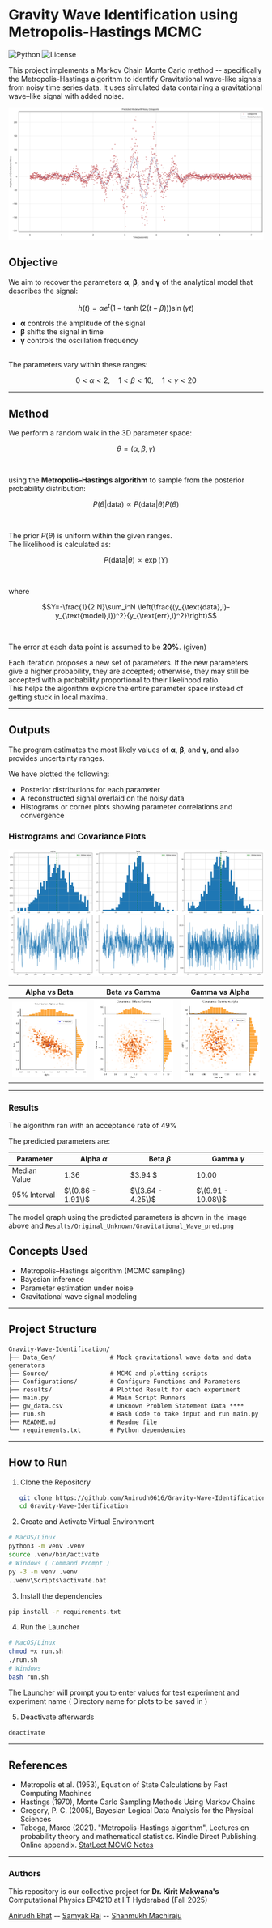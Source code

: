 # Gravity Wave Identification using Metropolis-Hastings MCMC

![Python](https://img.shields.io/badge/Python-3.8%2B-blue) ![License](https://img.shields.io/badge/license-MIT-green) 

This project implements a Markov Chain Monte Carlo method -- specifically the Metropolis-Hastings algorithm to identify Gravitational wave-like signals from noisy time series data.
It uses simulated data containing a gravitational wave–like signal with added noise.

![Predicted Fit](https://github.com/Anirudh0616/Gravity-Wave-Identification/blob/main/Results/Original_Unknown/Gravitational_Wave_pred.png)

## Objective
We aim to recover the parameters **α**, **β**, and **γ** of the analytical model that describes the signal:

```math
h(t)=\alpha e^{t}\left(1-\tanh\left(2(t-\beta)\right)\right)\sin(\gamma t)
```

* **α** controls the amplitude of the signal  
* **β** shifts the signal in time  
* **γ** controls the oscillation frequency  

<br>
The parameters vary within these ranges:


```math
0<\alpha<2, \quad 1<\beta<10,\quad 1<\gamma<20
```

---

## Method

We perform a random walk in the 3D parameter space:
```math
\theta = (\alpha,\beta,\gamma)
```

<br>

using the **Metropolis–Hastings algorithm** to sample from the posterior probability distribution:

```math
P(\theta | \text{data}) \propto P(\text{data}|\theta)P(\theta)
```

<br>

The prior $P(\theta)$ is uniform within the given ranges.  
The likelihood is calculated as:
```math
P(\text{data}|\theta) \propto \exp(Y)
```

<br>

where

```math
Y=-\frac{1}{2 N}\sum_i^N \left(\frac{(y_{\text{data},i}-y_{\text{model},i})^2}{y_{\text{err},i}^2}\right)
```
<br>


The error at each data point is assumed to be **20%**. (given)

Each iteration proposes a new set of parameters. If the new parameters give a higher probability, they are accepted; otherwise, they may still be accepted with a probability proportional to their likelihood ratio.  
This helps the algorithm explore the entire parameter space instead of getting stuck in local maxima.

---

## Outputs

The program estimates the most likely values of **α**, **β**, and **γ**, and also provides uncertainty ranges.  

We have plotted the following:
- Posterior distributions for each parameter  
- A reconstructed signal overlaid on the noisy data  
- Histograms or corner plots showing parameter correlations and convergence  

### Histrograms and Covariance Plots
![Histogram](https://github.com/Anirudh0616/Gravity-Wave-Identification/blob/main/Results/Original_Unknown/Histogram.png)

| Alpha vs Beta                                                                                                                              | Beta vs Gamma                                                                                                                              | Gamma vs Alpha                                                                                                                               |
|--------------------------------------------------------------------------------------------------------------------------------------------|--------------------------------------------------------------------------------------------------------------------------------------------|----------------------------------------------------------------------------------------------------------------------------------------------|
| ![AlphaVsBeta](https://github.com/Anirudh0616/Gravity-Wave-Identification/blob/main/Results/Original_Unknown/Covariance/Alpha_vs_Beta.png) | ![BetaVsGamma](https://github.com/Anirudh0616/Gravity-Wave-Identification/blob/main/Results/Original_Unknown/Covariance/Beta_vs_Gamma.png) | ![GammaVsAlpha](https://github.com/Anirudh0616/Gravity-Wave-Identification/blob/main/Results/Original_Unknown/Covariance/Gamma_vs_Alpha.png) |

---
### Results
The algorithm ran with an acceptance rate of $49$%

The predicted parameters are:

| Parameter    | Alpha $\alpha$    | Beta $\beta$      | Gamma $\gamma$     |
|--------------|-------------------|-------------------|--------------------|
| Median Value | $1.36$            | $3.94  $          | $10.00$            |
| 95% Interval | $\(0.86 - 1.91\)$ | $\(3.64 - 4.25\)$ | $\(9.91 - 10.08\)$ |

The model graph using the predicted parameters is shown in the image above and `Results/Original_Unknown/Gravitational_Wave_pred.png`

## Concepts Used

- Metropolis–Hastings algorithm (MCMC sampling)  
- Bayesian inference  
- Parameter estimation under noise  
- Gravitational wave signal modeling  

---
## Project Structure
```text
Gravity-Wave-Identification/
├── Data_Gen/               # Mock gravitational wave data and data generators
├── Source/                 # MCMC and plotting scripts
├── Configurations/         # Configure Functions and Parameters 
├── results/                # Plotted Result for each experiment
├── main.py                 # Main Script Runners 
├── gw_data.csv             # Unknown Problem Statement Data ****
├── run.sh                  # Bash Code to take input and run main.py
├── README.md               # Readme file  
└── requirements.txt        # Python dependencies

```
---
## How to Run
1. Clone the Repository
```bash
   git clone https://github.com/Anirudh0616/Gravity-Wave-Identification.git
   cd Gravity-Wave-Identification
```
2. Create and Activate Virtual Environment
```bash
# MacOS/Linux
python3 -m venv .venv
source .venv/bin/activate
# Windows ( Command Prompt )
py -3 -m venv .venv
..venv\Scripts\activate.bat
```
3. Install the dependencies
```bash
pip install -r requirements.txt
```
4. Run the Launcher
```bash
# MacOS/Linux
chmod +x run.sh
./run.sh
# Windows
bash run.sh
```
The Launcher will prompt you to enter values for test experiment and experiment name ( Directory name for plots to be saved in )

5. Deactivate afterwards
```bash
deactivate
```
---
## References

- Metropolis et al. (1953), Equation of State Calculations by Fast Computing Machines
- Hastings (1970), Monte Carlo Sampling Methods Using Markov Chains
- Gregory, P. C. (2005), Bayesian Logical Data Analysis for the Physical Sciences
 - Taboga, Marco (2021). "Metropolis-Hastings algorithm", Lectures on probability theory and mathematical statistics. Kindle Direct Publishing. Online appendix.
[StatLect MCMC Notes](https://www.statlect.com/fundamentals-of-statistics/Metropolis-Hastings-algorithm)

---
### Authors
This repository is our collective project for **Dr. Kirit Makwana's** Computational Physics EP4210 at IIT Hyderabad (Fall 2025)


[Anirudh Bhat](https://github.com/Anirudh0616) -- [Samyak Rai](https://github.com/Sammybro11) -- [Shanmukh Machiraju](https://github.com/1mach0)

